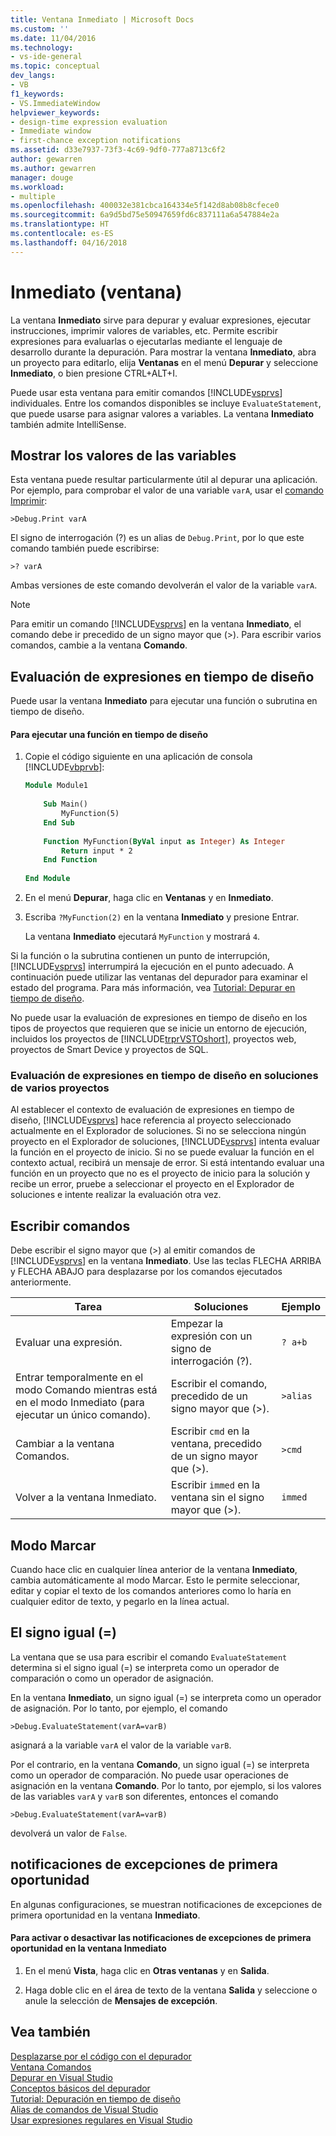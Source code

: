 ```yaml
---
title: Ventana Inmediato | Microsoft Docs
ms.custom: ''
ms.date: 11/04/2016
ms.technology:
- vs-ide-general
ms.topic: conceptual
dev_langs:
- VB
f1_keywords:
- VS.ImmediateWindow
helpviewer_keywords:
- design-time expression evaluation
- Immediate window
- first-chance exception notifications
ms.assetid: d33e7937-73f3-4c69-9df0-777a8713c6f2
author: gewarren
ms.author: gewarren
manager: douge
ms.workload:
- multiple
ms.openlocfilehash: 400032e381cbca164334e5f142d8ab08b8cfece0
ms.sourcegitcommit: 6a9d5bd75e50947659fd6c837111a6a547884e2a
ms.translationtype: HT
ms.contentlocale: es-ES
ms.lasthandoff: 04/16/2018
---
```

# <a name="immediate-window"></a>Inmediato (ventana)
La ventana **Inmediato** sirve para depurar y evaluar expresiones, ejecutar instrucciones, imprimir valores de variables, etc. Permite escribir expresiones para evaluarlas o ejecutarlas mediante el lenguaje de desarrollo durante la depuración. Para mostrar la ventana **Inmediato**, abra un proyecto para editarlo, elija **Ventanas** en el menú **Depurar** y seleccione **Inmediato**, o bien presione CTRL+ALT+I.  
  
 Puede usar esta ventana para emitir comandos [!INCLUDE[vsprvs](../../code-quality/includes/vsprvs_md.md)] individuales. Entre los comandos disponibles se incluye `EvaluateStatement`, que puede usarse para asignar valores a variables. La ventana **Inmediato** también admite IntelliSense.  
  
## <a name="displaying-the-values-of-variables"></a>Mostrar los valores de las variables  
 Esta ventana puede resultar particularmente útil al depurar una aplicación. Por ejemplo, para comprobar el valor de una variable `varA`, usar el [comando Imprimir](../../ide/reference/print-command.md):  
  
```  
>Debug.Print varA  
```  
  
 El signo de interrogación (?) es un alias de `Debug.Print`, por lo que este comando también puede escribirse:  
  
```  
>? varA  
```  
  
 Ambas versiones de este comando devolverán el valor de la variable `varA`.  
  
> [!NOTE]
>  Para emitir un comando [!INCLUDE[vsprvs](../../code-quality/includes/vsprvs_md.md)] en la ventana **Inmediato**, el comando debe ir precedido de un signo mayor que (>). Para escribir varios comandos, cambie a la ventana **Comando**.  
  
## <a name="design-time-expression-evaluation"></a>Evaluación de expresiones en tiempo de diseño  
 Puede usar la ventana **Inmediato** para ejecutar una función o subrutina en tiempo de diseño.  
  
#### <a name="to-execute-a-function-at-design-time"></a>Para ejecutar una función en tiempo de diseño  
  
1.  Copie el código siguiente en una aplicación de consola [!INCLUDE[vbprvb](../../code-quality/includes/vbprvb_md.md)]:  
  
    ```vb
    Module Module1  
  
        Sub Main()  
            MyFunction(5)  
        End Sub  
  
        Function MyFunction(ByVal input as Integer) As Integer  
            Return input * 2  
        End Function  
  
    End Module  
    ```  
  
2.  En el menú **Depurar**, haga clic en **Ventanas** y en **Inmediato**.  
  
3.  Escriba `?MyFunction(2)` en la ventana **Inmediato** y presione Entrar.  
  
     La ventana **Inmediato** ejecutará `MyFunction` y mostrará `4`.  
  
Si la función o la subrutina contienen un punto de interrupción, [!INCLUDE[vsprvs](../../code-quality/includes/vsprvs_md.md)] interrumpirá la ejecución en el punto adecuado. A continuación puede utilizar las ventanas del depurador para examinar el estado del programa. Para más información, vea [Tutorial: Depurar en tiempo de diseño](../../debugger/walkthrough-debugging-at-design-time.md).  
  
No puede usar la evaluación de expresiones en tiempo de diseño en los tipos de proyectos que requieren que se inicie un entorno de ejecución, incluidos los proyectos de [!INCLUDE[trprVSTOshort](../../ide/reference/includes/trprvstoshort_md.md)], proyectos web, proyectos de Smart Device y proyectos de SQL.  
  
### <a name="design-time-expression-evaluation-in-multi-project-solutions"></a>Evaluación de expresiones en tiempo de diseño en soluciones de varios proyectos  
 Al establecer el contexto de evaluación de expresiones en tiempo de diseño, [!INCLUDE[vsprvs](../../code-quality/includes/vsprvs_md.md)] hace referencia al proyecto seleccionado actualmente en el Explorador de soluciones. Si no se selecciona ningún proyecto en el Explorador de soluciones, [!INCLUDE[vsprvs](../../code-quality/includes/vsprvs_md.md)] intenta evaluar la función en el proyecto de inicio. Si no se puede evaluar la función en el contexto actual, recibirá un mensaje de error. Si está intentando evaluar una función en un proyecto que no es el proyecto de inicio para la solución y recibe un error, pruebe a seleccionar el proyecto en el Explorador de soluciones e intente realizar la evaluación otra vez.  
  
## <a name="entering-commands"></a>Escribir comandos  
 Debe escribir el signo mayor que (>) al emitir comandos de [!INCLUDE[vsprvs](../../code-quality/includes/vsprvs_md.md)] en la ventana **Inmediato**. Use las teclas FLECHA ARRIBA y FLECHA ABAJO para desplazarse por los comandos ejecutados anteriormente.  
  
|Tarea|Soluciones|Ejemplo|  
|----------|--------------|-------------|  
|Evaluar una expresión.|Empezar la expresión con un signo de interrogación (?).|`? a+b`|  
|Entrar temporalmente en el modo Comando mientras está en el modo Inmediato (para ejecutar un único comando).|Escribir el comando, precedido de un signo mayor que (>).|`>alias`|  
|Cambiar a la ventana Comandos.|Escribir `cmd` en la ventana, precedido de un signo mayor que (>).|`>cmd`|  
|Volver a la ventana Inmediato.|Escribir `immed` en la ventana sin el signo mayor que (>).|`immed`|  
  
## <a name="mark-mode"></a>Modo Marcar  
 Cuando hace clic en cualquier línea anterior de la ventana **Inmediato**, cambia automáticamente al modo Marcar. Esto le permite seleccionar, editar y copiar el texto de los comandos anteriores como lo haría en cualquier editor de texto, y pegarlo en la línea actual.  
  
## <a name="the-equals--sign"></a>El signo igual (=)  
 La ventana que se usa para escribir el comando `EvaluateStatement` determina si el signo igual (=) se interpreta como un operador de comparación o como un operador de asignación.  
  
 En la ventana **Inmediato**, un signo igual (=) se interpreta como un operador de asignación. Por lo tanto, por ejemplo, el comando  
  
```  
>Debug.EvaluateStatement(varA=varB)  
```  
  
 asignará a la variable `varA` el valor de la variable `varB`.  
  
 Por el contrario, en la ventana **Comando**, un signo igual (=) se interpreta como un operador de comparación. No puede usar operaciones de asignación en la ventana **Comando**. Por lo tanto, por ejemplo, si los valores de las variables `varA` y `varB` son diferentes, entonces el comando  
  
```  
>Debug.EvaluateStatement(varA=varB)  
```  
  
 devolverá un valor de `False`.  
  
## <a name="first-chance-exception-notifications"></a>notificaciones de excepciones de primera oportunidad  
 En algunas configuraciones, se muestran notificaciones de excepciones de primera oportunidad en la ventana **Inmediato**.  
  
#### <a name="to-toggle-first-chance-exception-notifications-in-the-immediate-window"></a>Para activar o desactivar las notificaciones de excepciones de primera oportunidad en la ventana Inmediato  
  
1.  En el menú **Vista**, haga clic en **Otras ventanas** y en **Salida**.  
  
2.  Haga doble clic en el área de texto de la ventana **Salida** y seleccione o anule la selección de **Mensajes de excepción**.  
  
## <a name="see-also"></a>Vea también  
 [Desplazarse por el código con el depurador](../../debugger/navigating-through-code-with-the-debugger.md)   
 [Ventana Comandos](../../ide/reference/command-window.md)   
 [Depurar en Visual Studio](../../debugger/debugging-in-visual-studio.md)   
 [Conceptos básicos del depurador](../../debugger/debugger-basics.md)   
 [Tutorial: Depuración en tiempo de diseño](../../debugger/walkthrough-debugging-at-design-time.md)   
 [Alias de comandos de Visual Studio](../../ide/reference/visual-studio-command-aliases.md)   
 [Usar expresiones regulares en Visual Studio](../../ide/using-regular-expressions-in-visual-studio.md)